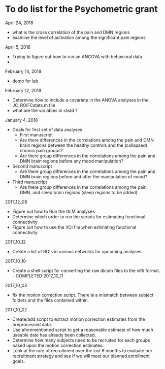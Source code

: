 # To do list for the Psychometric grant

April 24, 2018
* what is the cross correlation of the pain and DMN regions
* examine the level of activation among the significant pain regions


April 5, 2018
* Trying to figure out how to run an ANCOVA with behavioral data
*


February 14, 2018
* demo for lab

February 12, 2018
* Determine how to include a covariate in the ANOVA analyses in the JC_ROIFCstats.m file
* what are the variables in slistd ?


January 4, 2018
* Goals for first set of data analyses
  * First manuscript
   * Are there differences in the correlations among the pain and DMN brain regions between the healthy controls and the (collapsed) chronic pain groups?
   * Are there group differences in the correlations among the pain and DMN brain regions before any mood manipulation?
 * Second manuscript
   * Are there group differences in the correlations among the pain and DMN brain regions before and after the manipulation of mood?
 * Third manuscript
   * Are there group differences in the correlations among the pain, DMN, and sleep brain regions (sleep regions to be added)



2017_12_08
* Figure out how to Run the GLM analyses
* Determine which order to run the scripts for estimating functional connectivity
* Figure out how to use the VOI file when estimating functional connectivity


2017_10_12
* Create a list of ROIs in various networks for upcoming analyses


2017_10_10
* Create a shell script for converting the raw dicom files to the nifti format. - COMPLETED 2017_10_11

2017_10_03
* fix the motion correction script. There is a mismatch between subject folders and the files contained within.


2017_10_02
* Create/add script to extract motion correction estimates from the preprocessed data.
* Use aforementioned script to get a reasonable estimate of how much useable date has already been collected.
* Determine how many subjects need to be recruited for each groups based upon the motion correction estimates.
* Look at the rate of recruitment over the last 6 months to evaluate our recruitment strategy and see if we will meet our planned enrollment goals.

